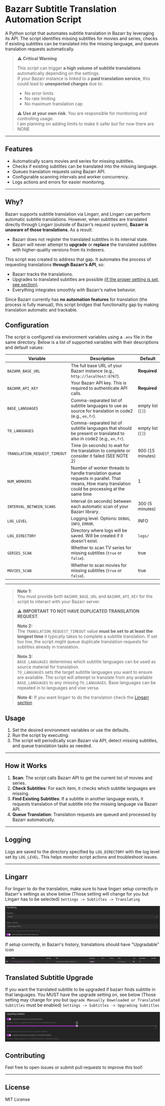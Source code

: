 # Bazarr Subtitle Translation Automation Script

A Python script that automates subtitle translation in Bazarr by leveraging its API. The script identifies missing subtitles for movies and series, checks if existing subtitles can be translated into the missing language, and queues translation requests automatically.

> ⚠️ **Critical Warning**
>
> This script can trigger **a high volume of subtitle translations** automatically depending on the settings.  
> If your Bazarr instance is linked to a **paid translation service**, this could lead to **unexpected charges** due to:
>
> - No error limits
> - No rate limiting
> - No maximum translation cap
>
> ⚠️ **Use at your own risk**. You are responsible for monitoring and controlling usage.  
> I am planning on adding limits to make it safer but for now there are NONE

---

## Features

- Automatically scans movies and series for missing subtitles.
- Checks if existing subtitles can be translated into the missing language.
- Queues translation requests using Bazarr API.
- Configurable scanning intervals and worker concurrency.
- Logs actions and errors for easier monitoring.

---

## Why?

Bazarr supports subtitle translation via Lingarr, and Lingarr can perform automatic subtitle translations. However, when subtitles are translated directly through Lingarr (outside of Bazarr’s request system), **Bazarr is unaware of those translations**. As a result:

- Bazarr does not register the translated subtitles in its internal state.
- Bazarr will never attempt to **upgrade** or **replace** the translated subtitles with higher-quality versions from its indexers.

This script was created to address that gap. It automates the process of requesting translations **through Bazarr’s API**, so:

- Bazarr tracks the translations.
- Upgrades to translated subtitles are possible [(if the proper setting is set, see section)](#translated-subtitle-upgrade).
- Everything integrates smoothly with Bazarr’s native behavior.

Since Bazarr currently has **no automation features** for translation (the process is fully manual), this script bridges that functionality gap by making translation automatic and trackable.


## Configuration

The script is configured via environment variables using a `.env` file in the same directory. Below is a list of supported variables with their descriptions and default values:

| Variable                      | Description                                                                                       | Default         |
|-------------------------------|---------------------------------------------------------------------------------------------------|-----------------|
| `BAZARR_BASE_URL`             | The full base URL of your Bazarr instance (e.g., `http://localhost:6767`).                       | **Required**    |
| `BAZARR_API_KEY`              | Your Bazarr API key. This is required to authenticate API calls.                                 | **Required**    |
| `BASE_LANGUAGES`              | Comma-separated list of subtitle languages to use as source for translation in code2 (e.g., `en,fr`).     | empty list (`[]`) |
| `TO_LANGUAGES`                | Comma-separated list of subtitle languages that should be present or translated to also in code2 (e.g., `en,fr`).              | empty list (`[]`) |
| `TRANSLATION_REQUEST_TIMEOUT`| Time (in seconds) to wait for the translation to complete or consider it failed (SEE NOTE 2)                    | 900 (15 minutes) |
| `NUM_WORKERS`                 | Number of worker threads to handle translation queue requests in parallel. That means, How many translation could be processing at the same time                      | 1               |
| `INTERVAL_BETWEEN_SCANS`     | Interval (in seconds) between each automatic scan of your Bazarr library.                        | 300 (5 minutes) |
| `LOG_LEVEL`                   | Logging level. Options: `DEBUG`, `INFO`, `ERROR`.                                     | INFO            |
| `LOG_DIRECTORY`              | Directory where logs will be saved. Will be created if it doesn't exist.                         | `logs/`         |
| `SERIES_SCAN`                 | Whether to scan TV series for missing subtitles (`true` or `false`).                             | true            |
| `MOVIES_SCAN`                 | Whether to scan movies for missing subtitles (`true` or `false`).                                | true            |

---

> **Note 1:**  
> You must provide both `BAZARR_BASE_URL` and `BAZARR_API_KEY` for the script to interact with your Bazarr server.

> ⚠️ **IMPORTANT TO NOT HAVE DUPLICATED TRANSLATION REQUEST**.
>
> **Note 2:**  
> The `TRANSLATION_REQUEST_TIMEOUT` value **must be set to at least the longest time** it typically takes to complete a subtitle translation. If set too low, the script might queue duplicate translation requests for subtitles already in translation.

> **Note 3:**  
> `BASE_LANGUAGES` determines which subtitle languages can be used as source material for translation.  
> `TO_LANGUAGES` sets the target subtitle languages you want to ensure are available. The script will attempt to translate from any available `BASE_LANGUAGES` to any missing `TO_LANGUAGES`.
> Base languages can be repeated in to languages and vise versa.

> **Note 4:**
> If you want lingarr to do the translation check the [Lingarr section](#lingarr)

## Usage

1. Set the desired environment variables or use the defaults.  
2. Run the script by executing:
3. The script will periodically scan Bazarr via API, detect missing subtitles, and queue translation tasks as needed.

---

## How it Works

1. **Scan**: The script calls Bazarr API to get the current list of movies and series.  
2. **Check Subtitles**: For each item, it checks which subtitle languages are missing.  
3. **Find Existing Subtitles**: If a subtitle in another language exists, it requests translation of that subtitle into the missing language via Bazarr API.  
4. **Queue Translation**: Translation requests are queued and processed by Bazarr automatically.

---

## Logging

Logs are saved to the directory specified by `LOG_DIRECTORY` with the log level set by `LOG_LEVEL`. This helps monitor script actions and troubleshoot issues.

---

## Lingarr

For lingarr to do the translation, make sure to have lingarr setup correctly in Bazarr's settings as show below (Those setting will change for you but Lingarr has to be selected)
`Settings -> Subtitles -> Translating`

![Lingarr translation settings in bazarr](assets/lingarr_settings.png)

If setup correctly, in Bazarr's history, translations should have "Upgradable" icon

![Upgradable shown in bazarr's history](assets/bazarr_upgrade.png)

## Translated Subtitle Upgrade

If you want the translated subtitle to be upgraded if bazarr finds subtitle in that languages. You MUST have the upgrade setting on, see below (Those setting may change for you but `Upgrade Manually Downloaded or Translated Subtitles` must be enabled)
`Settings -> Subtitles -> Upgrading Subtitles`

![Setting for upgrading subtitles](assets/upgrade_subs_settings.png)

## Contributing

Feel free to open issues or submit pull requests to improve this tool!

---

## License

MIT License
